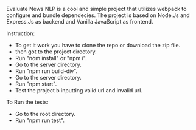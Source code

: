 Evaluate News NLP is a cool and simple project that utilizes webpack to configure and bundle dependecies. The project is based on Node.Js and Express.Js as backend and Vanilla JavaScript as frontend. 

Instruction: 
- To get it work you have to clone the repo or download the zip file.
- then got to the project directory. 
- Run "nom install" or "npm i".
- Go to the server directory. 
- Run "npm run build-div".
- Go to the server directory.
- Run "npm start".
- Test the project b inputting valid url and invalid url.

To Run the tests:
- Go to the root directory.
- Run "npm run test".


